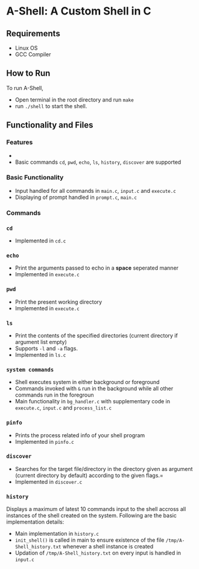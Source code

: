 # A-Shell: A Custom Shell in C
## Requirements
- Linux OS
- GCC Compiler

## How to Run
To run A-Shell, 
- Open terminal in the root directory and run `make`
- run `./shell` to start the shell.

## Functionality and Files
###  Features
- 
- Basic commands `cd`, `pwd`, `echo`, `ls`, `history`, `discover` are supported

### Basic Functionality
- Input handled for all commands in `main.c`, `input.c` and `execute.c`
- Displaying of prompt handled in `prompt.c`, `main.c`

### Commands

### `cd`
- Implemented in `cd.c`

### `echo`
- Print the arguments passed to echo in a **space** seperated manner
- Implemented in `execute.c`

### `pwd`
- Print the present working directory
- Implemented in `execute.c`

### `ls`
- Print the contents of the specified directories (current directory if argument list empty)
- Supports ``-l`` and ``-a`` flags.
- Implemented in `ls.c`

### `system commands`
- Shell executes system in either background or foreground
- Commands invoked with `&` run in the background while all other commands run in the foregroun
- Main functionality in `bg_handler.c` with supplementary code in `execute.c`, `input.c` and `process_list.c`

### `pinfo`
- Prints the process related info of your shell program
- Implemented in `pinfo.c`

### `discover`
- Searches for the target file/directory in the directory given as argument (current directory by default) according to the given flags.=
- Implemented in `discover.c`

### `history`
Displays a maximum of latest 10 commands input to the shell accross all instances of the shell created on the system. Following are the basic implementation details:
- Main implementation in `history.c`
- `init_shell()` is called in main to ensure existence of the file `/tmp/A-Shell_history.txt` whenever a shell instance is created
- Updation of `/tmp/A-Shell_history.txt` on every input is handled in `input.c`
